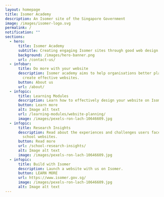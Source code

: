 ```yaml
---
layout: homepage
title: Isomer Academy
description: An Isomer site of the Singapore Government
image: /images/isomer-logo.svg
permalink: /
notification: ""
sections:
  - hero:
      title: Isomer Academy
      subtitle: Creating engaging Isomer sites through good web design practices
      background: /images/hero-banner.png
      url: /contact-us/
  - infobar:
      title: Do more with your website
      description: Isomer academy aims to help organisations better plan, design, and
        create effective websites.
      button: About us
      url: /about/
  - infopic:
      title: Learning Modules
      description: Learn how to effectively design your website on Isomer.
      button: Learn more
      alt: Image alt text
      url: /learning-modules/website-planning/
      image: /images/pexels-ron-lach-10646609.jpg
  - infopic:
      title: Research Insights
      description: Read about the experiences and challenges users face on current
        school websites.
      button: Read more
      url: /school-research-insights/
      alt: Image alt text
      image: /images/pexels-ron-lach-10646609.jpg
  - infopic:
      title: Build with Isomer
      description: Launch a website with us on Isomer.
      button: LEARN MORE
      url: https://www.isomer.gov.sg/
      image: /images/pexels-ron-lach-10646609.jpg
      alt: Image alt text
---
```

